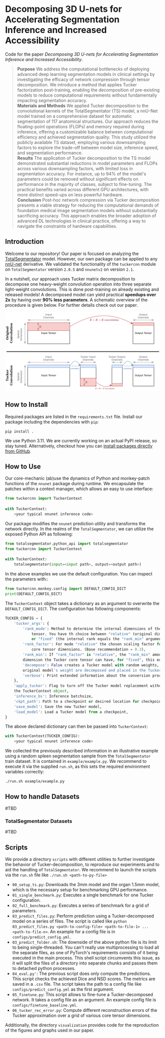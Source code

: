 # Decomposing 3D U-nets for Accelerating Segmentation Inference and Increased Accessibility

Code for the paper *Decomposing 3D U-nets for Accelerating Segmentation Inference and Increased Accessibility*.

>**Purpose**
We address the computational bottlenecks of deploying advanced deep learning segmentation models in clinical settings by investigating the efficacy of network compression through tensor decomposition.
We introduce a method that applies Tucker factorization post-training, enabling the decomposition of pre-existing models to reduce computational requirements without fundamentally impacting segmentation accuracy.\
**Materials and Methods**
We applied Tucker decomposition to the convolutional kernels of the TotalSegmentator (TS) model, a nnU-Net model trained on a comprehensive dataset for automatic segmentation of 117 anatomical structures.
Our approach reduces the floating-point operations (FLOPs) and memory required during inference, offering a customizable balance between computational efficiency and achieved segmentation quality.
This study utilized the publicly available TS dataset, employing various downsampling factors to explore the trade-off between model size, inference speed, and segmentation performance.\
**Results**
The application of Tucker decomposition to the TS model demonstrated substantial reductions in model parameters and FLOPs across various downsampling factors, with limited loss in segmentation accuracy.
For instance, up to 94\% of the model's parameters could be removed without significant effects on performance in the majority of classes, subject to fine-tuning.
The practical benefits varied across different GPU architectures, with more distinct speed-ups on less powerful hardware.\
**Conclusion**
Post-hoc network compression via Tucker decomposition presents a viable strategy for reducing the computational demands of foundation medical image segmentation models without substantially sacrificing accuracy.
This approach enables the broader adoption of advanced DL technologies in clinical practice, offering a way to navigate the constraints of hardware capabilities.


## Introduction

Welcome to our repository!
Our paper is focused on analyzing the [TotalSegmentator](https://github.com/wasserth/TotalSegmentator)
model.
However, our own package can be applied to any [nnU-net](https://github.com/MIC-DKFZ/nnUNet) derivative.
We validated the functionality of the `tuckercnn` module on `TotalSegmentator` version `2.0.5`
and `nnunetv2` on version `2.1`.

In a nutshell, our approach uses Tucker matrix decomposition to decompose one heavy-weight
convolution operation into three separate light-weight convolutions.
This is done post-training on already existing and released models!
A decomposed model can yield practical **speedups over 2x** by having over **90% less parameters**.
A schematic overview of the procedure is given below.
For further details check out our paper.

<p align="center">
<img src=assets/tucker_highlevel.png />
</p>

## How to Install

Required packages are listed in the `requirements.txt` file.
Install our package including the dependencies with `pip`:

```shell
pip install .
```

We use Python 3.11.
We are currently working on an actual PyPI release, so stay tuned.
Alternatively, checkout how you can [install packages directly from GitHub](https://adamj.eu/tech/2019/03/11/pip-install-from-a-git-repository/).


## How to Use

Our core-mechanic (ab)use the dynamics of Python and monkey-patch functions of the
`nnunet` package during runtime.
We encapsulate the patches within a context manager, which allows an easy to use
interface:

```python
from tuckercnn import TuckerContext

with TuckerContext:
    <your typical nnunet inference code>
```
Our package modifies the `nnunet` prediction utility and transforms the network directly.
In the realms of the `TotalSegmentator`, we can utilize the exposed Python API as following:
```python
from totalsegmentator.python_api import totalsegmentator
from tuckercnn import TuckerContext

with TuckerContext:
    totalsegmentator(input=<input path>, output=<output path>)
```
In the above examples we use the default configuration. You can inspect the parameters with::
```python
from tuckercnn.monkey.config import DEFAULT_CONFIG_DICT
print(DEFAULT_CONFIG_DICT)
```
The `TuckerContext` object takes a dictionary as an argument to overwrite the `DEFAULT_CONFIG_DICT`.
The configuration has following components:
```python
TUCKER_CONFIG = {
    'tucker_args': {
        'rank_mode': Method to determine the internal dimensions of the Tucker core 
            tensor. You have th choice between "relative" (original dim * rank_factor)
            or "fixed" (the internal rank equals the "rank_min" argument),
        'rank_factor': For mode "relative" the chosen scaling factor for the Tucker 
            core tensor dimensions. (Base recommendation = 0.3),
        'rank_min': If "rank_factor" is "relative", the "rank_min" amounts to the minimal,
        dimension the Tucker core tensor can have, for "fixed", this equals the chosen dimension,
        'decompose': False creates a Tucker model with random weights, if True, the
        original model's weight are decomposed and placed in the Tucker model',
        'verbose': Print extended information about the conversion process or not,
    },
    'apply_tucker': Flag to turn off the Tucker model replacement without having to remove
    the TuckerContext object,
    'inference_bs': Inference batchsize,
    'ckpt_path': Path to a checkpoint or desired location for checkpoint saving,
    'save_model': Save the new Tucker model,
    'load_model': Load a Tucker model from a checkpoint,
}
```
The above declared dictionary can then be passed into `TuckerContext`:
```python
with TuckerContext(TUCKER_CONFIG):
    <your typical nnunet inference code>
```
We collected the previously described information in an illustrative example using a
random spleen segmentation sample from the `TotalSegmentator` train dataset.
It is contained in `example/example.py`.
We recommend to execute it via the supplied `run.sh`, as this sets the required
environment variables correctly:
```shell
./run.sh example/example.py
```

## How to handle Datasets

#TBD

### TotalSegmentator Datasets

#TBD


## Scripts

We provide a directory `scripts` with different utilities to further investigate the
behavior of Tucker-decomposition, to reproduce our experiments and to aid the handling
of `TotalSegmentator`.
We recommend to launch the scripts via the `run.sh` file like `./run.sh <path-to-py-file>`

- `00_setup_ts.py`: Downloads the 3mm model and the organ 1.5mm model, which is the
necessary setup for benchmarking GPU performance.
- `01_single_benchmark.py`: Executes a single benchmark for one Tucker configuration.
- `02_full_benchmark.py`: Executes a series of benchmark for a grid of parameters.
- `03_predict_files.py`: Perform prediction using a Tucker-decomposed model on a series of
files. The script is called like `python 03_predict_files.py <path-to-config-file> <path-to-file-1> ... <path-to-file-n>`.
An example for a config file is in `configs/predict_config.yml`.
- `03_predict_folder.sh`: The downside of the above python file is its limit to being single-threaded.
You can't really use multiprocessing to load all the separate files, as one of PyTorch's
requirements consists of it being executed in the main process. This shell script circumvents
this issue, as it will split the files of a directory into separate chunks and passes them
to detached python processes.
- `04_eval.py'`: The previous script does only compute the predictions. This script
checks the achieved Dice and NSD scores. The metrics are saved in a `.csv` file.
The script takes the path to a config file like `configs/predict_config.yml` as the first
argument.
- `05_finetune.py`: This script allows to fine-tune a Tucker-decomposed network. It takes a
config file as an argument. An example config file is `configs/finetune_baseline.yml`.
- `06_tucker_rec_error.py`: Compute different reconstruction errors of the Tucker approximation
over a grid of various core tensor dimensions.

Additionally, the directory `visualization` provides code for the reproduction of 
the figures and graphs used in our paper.
